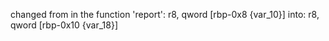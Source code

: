 changed from in the function 'report':
	r8, qword [rbp-0x8 {var_10}]
into:
	r8, qword [rbp-0x10 {var_18}]